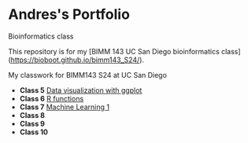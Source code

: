 # Andres's Portfolio
Bioinformatics class

This repository is for my [BIMM 143 UC San Diego bioinformatics class] (https://bioboot.github.io/bimm143_S24/).

My classwork for BIMM143 S24 at UC San Diego

- **Class 5** [Data visualization with ggplot](https://github.com/a1vasque/bimm143/blob/main/classs05%20copy/class05.qmd)
- **Class 6** [R functions](https://github.com/a1vasque/bimm143/blob/main/class06%20copy/Class06.qmd)
- **Class 7** [Machine Learning 1](https://github.com/a1vasque/bimm143/blob/main/class07%20copy/Class07.qmd)
- **Class 8**
- **Class 9**
- **Class 10**
  
